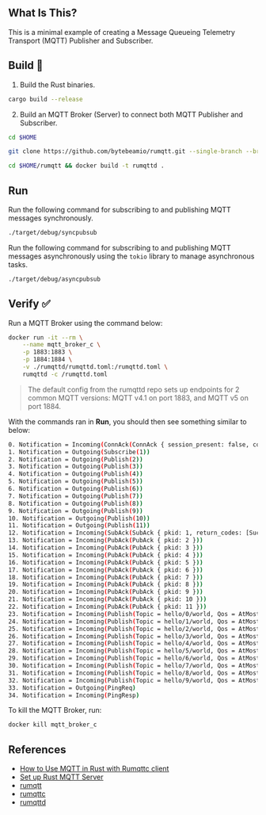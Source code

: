 ## **What Is This?**
This is a minimal example of creating a Message Queueing Telemetry Transport (MQTT) Publisher and Subscriber. 

## **Build** :hammer:

1. Build the Rust binaries.

```bash
cargo build --release
```

2. Build an MQTT Broker (Server) to connect both MQTT Publisher and Subscriber.

```bash
cd $HOME
```

```bash
git clone https://github.com/bytebeamio/rumqtt.git --single-branch --branch main --depth 1
```

```bash
cd $HOME/rumqtt && docker build -t rumqttd .
```

## **Run**

Run the following command for subscribing to and publishing MQTT messages synchronously.

```bash
./target/debug/syncpubsub
```

Run the following command for subscribing to and publishing MQTT messages asynchronously using the `tokio` library to manage asynchronous tasks.

```bash
./target/debug/asyncpubsub
```

## **Verify** :white_check_mark:

Run a MQTT Broker using the command below:

```bash
docker run -it --rm \
	--name mqtt_broker_c \
	-p 1883:1883 \
	-p 1884:1884 \
	-v ./rumqttd/rumqttd.toml:/rumqttd.toml \
	rumqttd -c /rumqttd.toml
```

> The default config from the rumqttd repo sets up endpoints for 2 common MQTT versions: MQTT v4.1 on port 1883, and MQTT v5 on port 1884. 

With the commands ran in **Run**, you should then see something similar to below:

```bash
0. Notification = Incoming(ConnAck(ConnAck { session_present: false, code: Success }))
1. Notification = Outgoing(Subscribe(1))
2. Notification = Outgoing(Publish(2))
3. Notification = Outgoing(Publish(3))
4. Notification = Outgoing(Publish(4))
5. Notification = Outgoing(Publish(5))
6. Notification = Outgoing(Publish(6))
7. Notification = Outgoing(Publish(7))
8. Notification = Outgoing(Publish(8))
9. Notification = Outgoing(Publish(9))
10. Notification = Outgoing(Publish(10))
11. Notification = Outgoing(Publish(11))
12. Notification = Incoming(SubAck(SubAck { pkid: 1, return_codes: [Success(AtMostOnce)] }))
13. Notification = Incoming(PubAck(PubAck { pkid: 2 }))
14. Notification = Incoming(PubAck(PubAck { pkid: 3 }))
15. Notification = Incoming(PubAck(PubAck { pkid: 4 }))
16. Notification = Incoming(PubAck(PubAck { pkid: 5 }))
17. Notification = Incoming(PubAck(PubAck { pkid: 6 }))
18. Notification = Incoming(PubAck(PubAck { pkid: 7 }))
19. Notification = Incoming(PubAck(PubAck { pkid: 8 }))
20. Notification = Incoming(PubAck(PubAck { pkid: 9 }))
21. Notification = Incoming(PubAck(PubAck { pkid: 10 }))
22. Notification = Incoming(PubAck(PubAck { pkid: 11 }))
23. Notification = Incoming(Publish(Topic = hello/0/world, Qos = AtMostOnce, Retain = false, Pkid = 0, Payload Size = 0))
24. Notification = Incoming(Publish(Topic = hello/1/world, Qos = AtMostOnce, Retain = false, Pkid = 0, Payload Size = 1))
25. Notification = Incoming(Publish(Topic = hello/2/world, Qos = AtMostOnce, Retain = false, Pkid = 0, Payload Size = 2))
26. Notification = Incoming(Publish(Topic = hello/3/world, Qos = AtMostOnce, Retain = false, Pkid = 0, Payload Size = 3))
27. Notification = Incoming(Publish(Topic = hello/4/world, Qos = AtMostOnce, Retain = false, Pkid = 0, Payload Size = 4))
28. Notification = Incoming(Publish(Topic = hello/5/world, Qos = AtMostOnce, Retain = false, Pkid = 0, Payload Size = 5))
29. Notification = Incoming(Publish(Topic = hello/6/world, Qos = AtMostOnce, Retain = false, Pkid = 0, Payload Size = 6))
30. Notification = Incoming(Publish(Topic = hello/7/world, Qos = AtMostOnce, Retain = false, Pkid = 0, Payload Size = 7))
31. Notification = Incoming(Publish(Topic = hello/8/world, Qos = AtMostOnce, Retain = false, Pkid = 0, Payload Size = 8))
32. Notification = Incoming(Publish(Topic = hello/9/world, Qos = AtMostOnce, Retain = false, Pkid = 0, Payload Size = 9))
33. Notification = Outgoing(PingReq)
34. Notification = Incoming(PingResp)
```

To kill the MQTT Broker, run:

```bash
docker kill mqtt_broker_c
```

## **References**

- [How to Use MQTT in Rust with Rumqttc client](https://www.emqx.com/en/blog/how-to-use-mqtt-in-rust#choosing-a-rust-based-mqtt-library)
- [Set up Rust MQTT Server](https://www.darrik.dev/writing/setup-rust-mqtt-server/)
- [rumqtt](https://github.com/bytebeamio/rumqtt)
- [rumqttc](https://docs.rs/rumqttc/latest/rumqttc/index.html)
- [rumqttd](https://docs.rs/rumqttd/latest/rumqttd/)